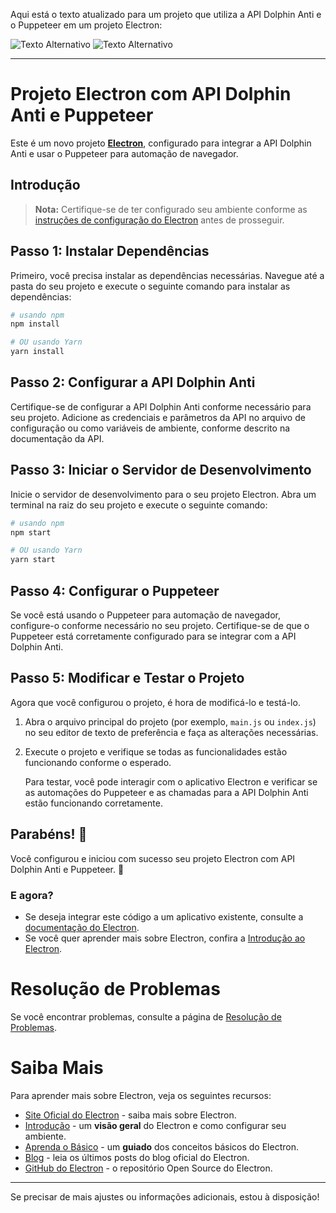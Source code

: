 Aqui está o texto atualizado para um projeto que utiliza a API Dolphin Anti e o Puppeteer em um projeto Electron:

![Texto Alternativo](https://github.com/manassesCahunda/Pixier/blob/main/Captura%20de%20ecr%C3%A3%202024-08-11%20183537.png)
![Texto Alternativo](https://github.com/manassesCahunda/Pixier/blob/main/Captura%20de%20ecr%C3%A3%202024-08-11%20183626.png)

---

# Projeto Electron com API Dolphin Anti e Puppeteer

Este é um novo projeto [**Electron**](https://www.electronjs.org/), configurado para integrar a API Dolphin Anti e usar o Puppeteer para automação de navegador.

## Introdução

> **Nota:** Certifique-se de ter configurado seu ambiente conforme as [instruções de configuração do Electron](https://www.electronjs.org/docs/latest/tutorial/quick-start) antes de prosseguir.

## Passo 1: Instalar Dependências

Primeiro, você precisa instalar as dependências necessárias. Navegue até a pasta do seu projeto e execute o seguinte comando para instalar as dependências:

```bash
# usando npm
npm install

# OU usando Yarn
yarn install
```

## Passo 2: Configurar a API Dolphin Anti

Certifique-se de configurar a API Dolphin Anti conforme necessário para seu projeto. Adicione as credenciais e parâmetros da API no arquivo de configuração ou como variáveis de ambiente, conforme descrito na documentação da API.

## Passo 3: Iniciar o Servidor de Desenvolvimento

Inicie o servidor de desenvolvimento para o seu projeto Electron. Abra um terminal na raiz do seu projeto e execute o seguinte comando:

```bash
# usando npm
npm start

# OU usando Yarn
yarn start
```

## Passo 4: Configurar o Puppeteer

Se você está usando o Puppeteer para automação de navegador, configure-o conforme necessário no seu projeto. Certifique-se de que o Puppeteer está corretamente configurado para se integrar com a API Dolphin Anti.

## Passo 5: Modificar e Testar o Projeto

Agora que você configurou o projeto, é hora de modificá-lo e testá-lo.

1. Abra o arquivo principal do projeto (por exemplo, `main.js` ou `index.js`) no seu editor de texto de preferência e faça as alterações necessárias.
2. Execute o projeto e verifique se todas as funcionalidades estão funcionando conforme o esperado.

   Para testar, você pode interagir com o aplicativo Electron e verificar se as automações do Puppeteer e as chamadas para a API Dolphin Anti estão funcionando corretamente.

## Parabéns! :tada:

Você configurou e iniciou com sucesso seu projeto Electron com API Dolphin Anti e Puppeteer. :partying_face:

### E agora?

- Se deseja integrar este código a um aplicativo existente, consulte a [documentação do Electron](https://www.electronjs.org/docs/latest/tutorial/integration-with-existing-apps).
- Se você quer aprender mais sobre Electron, confira a [Introdução ao Electron](https://www.electronjs.org/docs/latest/tutorial/quick-start).

# Resolução de Problemas

Se você encontrar problemas, consulte a página de [Resolução de Problemas](https://www.electronjs.org/docs/latest/tutorial/troubleshooting).

# Saiba Mais

Para aprender mais sobre Electron, veja os seguintes recursos:

- [Site Oficial do Electron](https://www.electronjs.org/) - saiba mais sobre Electron.
- [Introdução](https://www.electronjs.org/docs/latest/tutorial/quick-start) - um **visão geral** do Electron e como configurar seu ambiente.
- [Aprenda o Básico](https://www.electronjs.org/docs/latest/tutorial/quick-start) - um **guiado** dos conceitos básicos do Electron.
- [Blog](https://www.electronjs.org/blog) - leia os últimos posts do blog oficial do Electron.
- [GitHub do Electron](https://github.com/electron/electron) - o repositório Open Source do Electron.

---

Se precisar de mais ajustes ou informações adicionais, estou à disposição!
